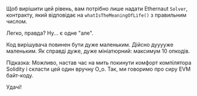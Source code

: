 Щоб вирішити цей рівень, вам потрібно лише надати Ethernaut `Solver`, контракту, який відповідає на `whatIsTheMeaningOfLife()` з правильним числом.

Легко, правда?
Ну... є одне "але".

Код вирішувача повинен бути дуже маленьким. Дійсно дууууже маленьким. Як справді дуже, дуже мініатюрний: максимум 10 опкодів.

Підказка: Можливо, настав час на мить покинути комфорт компілятора Solidity і скласти цей один вручну O_o.
Так, ми говоримо про сиру EVM байт-коду.

Удачі!
